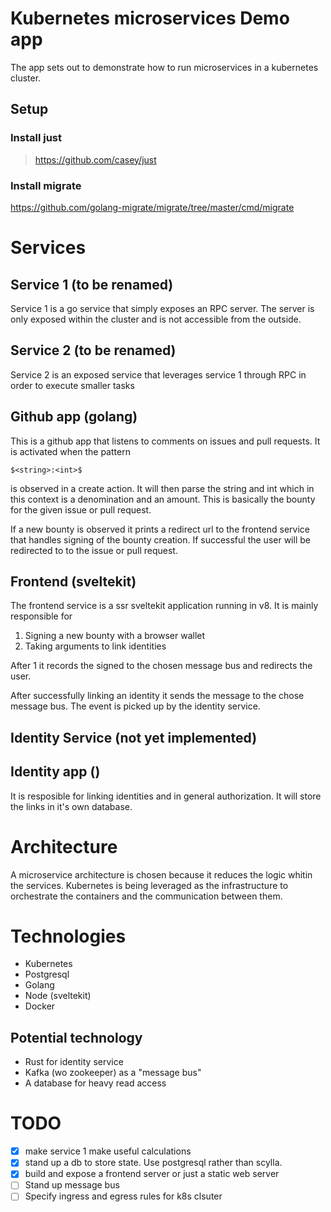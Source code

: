# Kubernetes microservices Demo app

The app sets out to demonstrate how to run microservices in a kubernetes cluster.  

## Setup

### Install just
> https://github.com/casey/just

### Install migrate 
https://github.com/golang-migrate/migrate/tree/master/cmd/migrate


# Services 

## Service 1 (to be renamed)
Service 1 is a go service that simply exposes an RPC server. The server is only exposed within the cluster and is not accessible from the outside. 

## Service 2 (to be renamed)
Service 2 is an exposed service that leverages service 1 through RPC in order to execute smaller tasks

## Github app (golang)
This is a github app that listens to comments on issues and pull requests. It is activated when the pattern
```
$<string>:<int>$
```
is observed in a create action. It will then parse the string and int which in this context is a denomination and an amount. This is basically the bounty for the given issue or pull request.

If a new bounty is observed it prints a redirect url to  the frontend service that handles signing of the bounty creation. If successful the user will be redirected to to the issue or pull request. 

## Frontend (sveltekit)
The frontend service is a ssr sveltekit application running in v8. It is mainly responsible for 
1. Signing a new bounty with a browser wallet
2. Taking arguments to link identities

After 1 it records the signed to the chosen message bus and redirects the user. 

After successfully linking an identity it sends the message to the chose message bus. The event is picked up by the identity service. 

## Identity Service (not yet implemented)


## Identity app ()
It is resposible for linking identities and in general authorization. It will store the links in it's own database.

# Architecture
A microservice architecture is chosen because it reduces the logic whitin the services. Kubernetes is being leveraged as the infrastructure to orchestrate the containers and the communication between them.

# Technologies
- Kubernetes
- Postgresql 
- Golang
- Node (sveltekit)
- Docker 

## Potential technology
- Rust for identity service
- Kafka (wo zookeeper) as a "message bus"
- A database for heavy read access 

# TODO
- [x] make service 1 make useful calculations
- [x] stand up a db to store state. Use postgresql rather than scylla. 
- [x] build and expose a frontend server or just a static web server 
- [ ] Stand up message bus 
- [ ] Specify ingress and egress rules for k8s clsuter 
